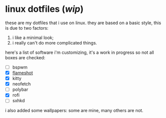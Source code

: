 # **linux dotfiles** (_wip_)

these are my dotfiles that i use on linux. they are based on a basic style, this is due to two factors:
1. i like a minimal look;
1. i really can't do more complicated things.

here's a list of software i'm customizing, it's a work in progress so not all boxes are checked:
+ [ ] bspwm
+ [x] <u>flameshot</u>
+ [x] kitty
+ [x] neofetch
+ [ ] polybar
+ [x] rofi
+ [ ] sxhkd

i also added some wallpapers: some are mine, many others are not.